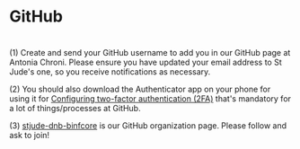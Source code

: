# ##############################################################################
# GitHub #######################################################################
# ##############################################################################

(1)	Create and send your GitHub username to add you in our GitHub page at Antonia Chroni. Please ensure you have updated your email address to St Jude's one, so you receive notifications as necessary.

(2) You should also download the Authenticator app on your phone for using it for [Configuring two-factor authentication (2FA)](https://docs.github.com/en/authentication/securing-your-account-with-two-factor-authentication-2fa/configuring-two-factor-authentication) that's mandatory for a lot of things/processes at GitHub.

(3) [stjude-dnb-binfcore](https://github.com/stjude-dnb-binfcore) is our GitHub organization page. Please follow and ask to join!
